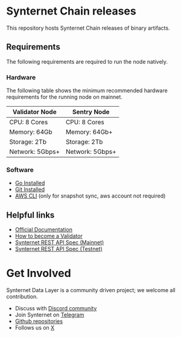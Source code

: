 # Synternet Chain releases

This repository hosts Synternet Chain releases of binary artifacts.

## Requirements

The following requirements are required to run the node natively.

### Hardware

The following table shows the minimum recommended hardware requirements for the running node on mainnet.

| Validator Node  | Sentry Node     |
| --------------- | --------------- |
| CPU: 8 Cores    | CPU: 8 Cores    |
| Memory: 64Gb    | Memory: 64Gb+   |
| Storage: 2Tb    | Storage: 2Tb    |
| Network: 5Gbps+ | Network: 5Gbps+ |

### Software

- [Go Installed][go-install-link]
- [Git Installed][git-link]
- [AWS CLI][aws-cli-install-link] (only for snapshot sync, aws account not required)

## Helpful links

- [Official Documentation][synternet-docs]
- [How to become a Validator][becoming-validator]
- [Synternet REST API Spec (Mainnet)][synternet-rest-api-mainnet-link]
- [Synternet REST API Spec (Testnet)][synternet-rest-api-testnet-link]

# Get Involved

Synternet Data Layer is a community driven project; we welcome all contribution.

- Discuss with [Discord community][discord-community-link]
- Join Synternet on [Telegram][telegram-community-link]
- [Github repositories][synternet-github-repo]
- Follows us on [X][synternet-x-link]

[go-install-link]: https://golang.org/doc/install
[git-link]: https://github.com/git-guides/install-git
[aws-cli-install-link]: https://docs.aws.amazon.com/cli/latest/userguide/cli-chap-install.html
[discord-community-link]: https://discord.com/invite/Ze7Kswye8B
[telegram-community-link]: https://t.me/Synternet
[synternet-rest-api-testnet-link]: https://api-testnet.synternet.com/
[synternet-rest-api-mainnet-link]: https://api.synternet.com/
[synternet-github-repo]: https://github.com/Synternet
[synternet-docs]: https://docs.synternet.com/docs
[synternet-x-link]: https://x.com/synternet_com
[becoming-validator]: https://docs.synternet.com/docs/for-validators/Mainnet/becoming-a-validator
